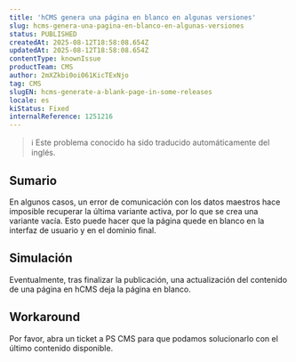 ```yaml
---
title: 'hCMS genera una página en blanco en algunas versiones'
slug: hcms-genera-una-pagina-en-blanco-en-algunas-versiones
status: PUBLISHED
createdAt: 2025-08-12T18:58:08.654Z
updatedAt: 2025-08-12T18:58:08.654Z
contentType: knownIssue
productTeam: CMS
author: 2mXZkbi0oi061KicTExNjo
tag: CMS
slugEN: hcms-generate-a-blank-page-in-some-releases
locale: es
kiStatus: Fixed
internalReference: 1251216
---
```


>ℹ️ Este problema conocido ha sido traducido automáticamente del inglés.

## Sumario


En algunos casos, un error de comunicación con los datos maestros hace imposible recuperar la última variante activa, por lo que se crea una variante vacía. Esto puede hacer que la página quede en blanco en la interfaz de usuario y en el dominio final.

## Simulación


Eventualmente, tras finalizar la publicación, una actualización del contenido de una página en hCMS deja la página en blanco.

## Workaround


Por favor, abra un ticket a PS CMS para que podamos solucionarlo con el último contenido disponible.


